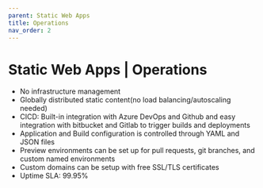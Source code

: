 ```yaml
---
parent: Static Web Apps
title: Operations
nav_order: 2
---
```

# Static Web Apps | Operations
* No infrastructure management
* Globally distributed static content(no load balancing/autoscaling needed)
* CICD: Built-in integration with Azure DevOps and Github and easy integration with bitbucket and Gitlab to trigger builds and deployments
* Application and Build configuration is controlled through YAML and JSON files
* Preview environments can be set up for pull requests, git branches, and custom named environments
* Custom domains can be setup with free SSL/TLS certificates
* Uptime SLA: 99.95%
